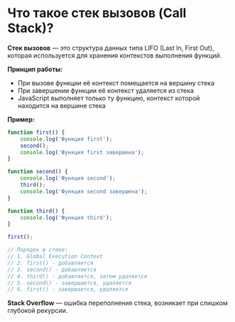 # Что такое стек вызовов (Call Stack)?

**Стек вызовов** — это структура данных типа LIFO (Last In, First Out), которая используется для хранения контекстов выполнения функций.

**Принцип работы:**
- При вызове функции её контекст помещается на вершину стека
- При завершении функции её контекст удаляется из стека
- JavaScript выполняет только ту функцию, контекст которой находится на вершине стека

**Пример:**
```javascript
function first() {
    console.log('Функция first');
    second();
    console.log('Функция first завершена');
}

function second() {
    console.log('Функция second');
    third();
    console.log('Функция second завершена');
}

function third() {
    console.log('Функция third');
}

first();

// Порядок в стеке:
// 1. Global Execution Context
// 2. first() - добавляется
// 3. second() - добавляется
// 4. third() - добавляется, затем удаляется
// 5. second() - завершается, удаляется
// 6. first() - завершается, удаляется
```

**Stack Overflow** — ошибка переполнения стека, возникает при слишком глубокой рекурсии.